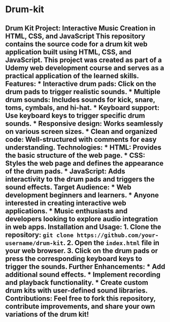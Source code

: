 # Drum-kit
 ## Drum Kit Project: Interactive Music Creation in HTML, CSS, and JavaScript  This repository contains the source code for a drum kit web application built using HTML, CSS, and JavaScript. This project was created as part of a Udemy web development course and serves as a practical application of the learned skills.  **Features:**  * **Interactive drum pads:** Click on the drum pads to trigger realistic sounds. * **Multiple drum sounds:** Includes sounds for kick, snare, toms, cymbals, and hi-hat. * **Keyboard support:** Use keyboard keys to trigger specific drum sounds. * **Responsive design:** Works seamlessly on various screen sizes. * **Clean and organized code:** Well-structured with comments for easy understanding.  **Technologies:**  * HTML: Provides the basic structure of the web page. * CSS: Styles the web page and defines the appearance of the drum pads. * JavaScript: Adds interactivity to the drum pads and triggers the sound effects.  **Target Audience:**  * Web development beginners and learners. * Anyone interested in creating interactive web applications. * Music enthusiasts and developers looking to explore audio integration in web apps.  **Installation and Usage:**  1. Clone the repository: `git clone https://github.com/your-username/drum-kit`. 2. Open the `index.html` file in your web browser. 3. Click on the drum pads or press the corresponding keyboard keys to trigger the sounds.  **Further Enhancements:**  * Add additional sound effects. * Implement recording and playback functionality. * Create custom drum kits with user-defined sound libraries.  **Contributions:**  Feel free to fork this repository, contribute improvements, and share your own variations of the drum kit!
